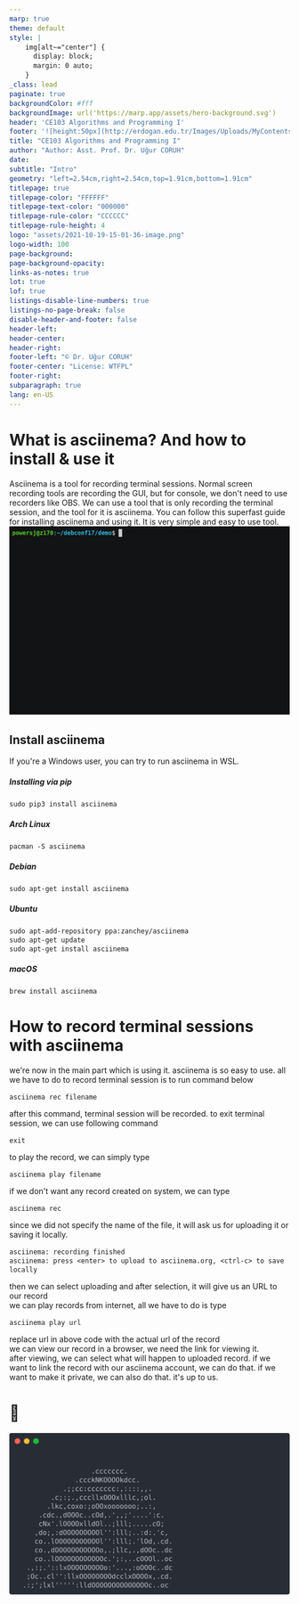 ```yaml
---
marp: true
theme: default
style: |
    img[alt~="center"] {
      display: block;
      margin: 0 auto;
    }
_class: lead
paginate: true
backgroundColor: #fff
backgroundImage: url('https://marp.app/assets/hero-background.svg')
header: 'CE103 Algorithms and Programming I'
footer: '![height:50px](http://erdogan.edu.tr/Images/Uploads/MyContents/L_379-20170718142719217230.jpg) RTEU CE103 Week-1'
title: "CE103 Algorithms and Programming I"
author: "Author: Asst. Prof. Dr. Uğur CORUH"
date:
subtitle: "Intro"
geometry: "left=2.54cm,right=2.54cm,top=1.91cm,bottom=1.91cm"
titlepage: true
titlepage-color: "FFFFFF"
titlepage-text-color: "000000"
titlepage-rule-color: "CCCCCC"
titlepage-rule-height: 4
logo: "assets/2021-10-19-15-01-36-image.png"
logo-width: 100 
page-background:
page-background-opacity:
links-as-notes: true
lot: true
lof: true
listings-disable-line-numbers: true
listings-no-page-break: false
disable-header-and-footer: false
header-left:
header-center:
header-right:
footer-left: "© Dr. Uğur CORUH"
footer-center: "License: WTFPL"
footer-right:
subparagraph: true
lang: en-US 
---
```


<!-- _backgroundColor: aquq -->

<!-- _color: orange -->

<!-- paginate: false -->

# What is asciinema? And how to install & use it
Asciinema is a tool for recording terminal sessions. Normal screen recording tools are recording the GUI, but for console, we don't need to use recorders like OBS. We can use a tool that is only recording the terminal session, and the tool for it is asciinema. You can follow this superfast guide for installing asciinema and using it. It is very simple and easy to use tool.
![asciicast](assets/cloud-init-lxd.gif)
## Install asciinema

If you're a Windows user, you can try to run asciinema in WSL.

##### Installing via pip

```
sudo pip3 install asciinema
```

##### Arch Linux
```
pacman -S asciinema
```
##### Debian
```
sudo apt-get install asciinema
```

##### Ubuntu
```
sudo apt-add-repository ppa:zanchey/asciinema
sudo apt-get update
sudo apt-get install asciinema
```

##### macOS
```
brew install asciinema
```

# How to record terminal sessions with asciinema

we're now in the main part which is using it. asciinema is so easy to use. all we have to do to record terminal session is to run command below

```
asciinema rec filename
```
after this command, terminal session will be recorded. to exit terminal session, we can use following command
```
exit
```
to play the record, we can simply type
```
asciinema play filename
```
if we don't want any record created on system, we can type
```
asciinema rec
```
since we did not specify the name of the file, it will ask us for uploading it or saving it locally.
```
asciinema: recording finished
asciinema: press <enter> to upload to asciinema.org, <ctrl-c> to save locally
```
then we can select uploading and after selection, it will give us an URL to our record\
we can play records from internet, all we have to do is type
```
asciinema play url
```
replace url in above code with the actual url of the record\
we can view our record in a browser, we need the link for viewing it.\
after viewing, we can select what will happen to uploaded record. if we want to link the record with our asciinema account, we can do that. if we want to make it private, we can also do that. it's up to us.

# 🍉
![v](assets/parrot.svg)